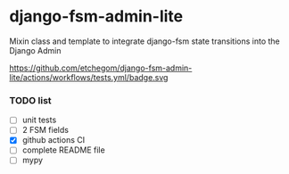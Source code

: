 # django-fsm-admin-lite

Mixin class and template to integrate django-fsm state transitions into the Django Admin

<https://github.com/etchegom/django-fsm-admin-lite/actions/workflows/tests.yml/badge.svg>

### TODO list

- [ ] unit tests
- [ ] 2 FSM fields
- [x] github actions CI
- [ ] complete README file
- [ ] mypy
